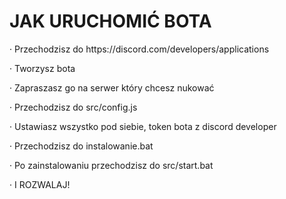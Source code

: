 # JAK URUCHOMIĆ BOTA
<p>· Przechodzisz do https://discord.com/developers/applications</p>
<p>· Tworzysz bota</p>
<p>· Zapraszasz go na serwer który chcesz nukować</p></p>
<p>· Przechodzisz do src/config.js</p>
<p>· Ustawiasz wszystko pod siebie, token bota z discord developer</p>
<p>· Przechodzisz do instalowanie.bat</p>
<p>· Po zainstalowaniu przechodzisz do src/start.bat</p>
<p>· I ROZWALAJ!</p>
